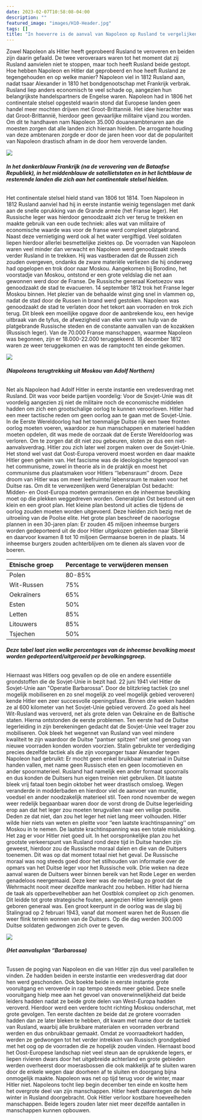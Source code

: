 ```yaml
---
date: 2023-02-07T10:58:08-04:00
description: ""
featured_image: "images/H10-Header.jpg"
tags: []
title: "In hoeverre is de aanval van Napoleon op Rusland te vergelijken met de veroveringspoging van Hitler op Rusland?"
---
```


Zowel Napoleon als Hitler heeft geprobeerd Rusland te veroveren en beiden zijn daarin gefaald. De twee veroveraars waren tot het moment dat zij Rusland aanvielen niet te stoppen, maar toch heeft Rusland beide gestopt. Hoe hebben Napoleon en Hitler dat geprobeerd en hoe heeft Rusland ze tegengehouden en op welke manier? 
Napoleon viel in 1812 Rusland aan, nadat tsaar Alexander in 1810 het bondgenootschap met Frankrijk verbrak. Rusland liep anders economisch te veel schade op, aangezien hun belangrijkste handelspartners de Engelse waren. Napoleon had in 1806 het continentale stelsel opgesteld waarin stond dat Europese landen geen handel meer mochten drijven met Groot-Brittannië. Het idee hierachter was dat Groot-Brittannië, hierdoor geen gevaarlijke militaire vijand zou worden. Om dit te handhaven nam Napoleon 35.000 douaneambtenaren aan die moesten zorgen dat alle landen zich hieraan hielden. De arrogante houding van deze ambtenaren zorgde er door de jaren heen voor dat de populariteit van Napoleon drastisch afnam in de door hem veroverde landen.

![](/images/H10-1.png)

###### **_In het donkerblauw Frankrijk (na de verovering van de Bataafse Republiek), in het middenblauw de satellietstaten en in het lichtblauw de resterende landen die zich aan het continentale stelsel hielden._**
 
Het continentale stelsel hield stand van 1806 tot 1814. Toen Napoleon in 1812 Rusland aanviel had hij in eerste instantie weinig tegenslagen met dank aan de snelle oprukking van de Grande armée (het Franse leger). Het Russische leger was hierdoor genoodzaakt zich ver terug te trekken en maakte gebruik van een oude techniek: alles wat van militaire of economische waarde was voor de franse werd compleet platgebrand. Naast deze vernietiging werd ook al het water vergiftigd. Veel soldaten liepen hierdoor allerlei besmettelijke ziektes op. De voorraden van Napoleon waren veel minder dan verwacht en Napoleon werd genoodzaakt steeds verder Rusland in te trekken. Hij was vastberaden dat de Russen zich zouden overgeven, ondanks de zware materiële verliezen die hij onderweg had opgelopen en trok door naar Moskou. Aangekomen bij Borodino, het voorstadje van Moskou, ontstond er een grote veldslag die net aan gewonnen werd door de Franse. De Russische generaal Koetoezov was genoodzaakt de stad te evacueren.  14 september 1812 trok het Franse leger Moskou binnen. Het plezier van de behaalde winst ging snel in vlammen op, nadat de stad door de Russen in brand werd gestoken. Napoleon was genoodzaakt de stad te verlaten door het tekort aan voorraden en trok zich terug. Dit bleek een moeilijke opgave door de aanbrekende kou, een hevige uitbraak van de tyfus, de afwezigheid van elke vorm van hulp van de platgebrande Russische steden en de constante aanvallen van de kozakken (Russisch leger). Van de 70.000 Franse manschappen, waarmee Napoleon was begonnen, zijn er 18.000-22.000 teruggekeerd. 18 december 1812 waren ze weer teruggekomen en was de ramptocht ten einde gekomen.

![](/images/H10-2.jpg)
###### **_(Napoleons terugtrekking uit Moskou van Adolf Northern)_**


Net als Napoleon had Adolf Hitler in eerste instantie een vredesverdrag met Rusland. Dit was voor beide partijen voordelig:
Voor de Sovjet-Unie was dit voordelig aangezien zij niet de militaire noch de economische middelen hadden om zich een grootschalige oorlog te kunnen veroorloven. Hitler had een meer tactische reden om geen oorlog aan te gaan met de Sovjet-Unie. In de Eerste Wereldoorlog had het toenmalige Duitse rijk een twee fronten oorlog moeten voeren, waardoor ze hun manschappen en materieel hadden moeten opdelen, dit was mede de oorzaak dat de Eerste Wereldoorlog was verloren. Om te zorgen dat dit niet zou gebeuren, sloten ze dus een niet-aanvalsverdrag. Hitler zou zich later wel zorgen maken over de Sovjet-Unie. Het stond wel vast dat Oost-Europa veroverd moest worden en daar maakte Hitler geen geheim van. Het fascisme was de ideologische tegenpool van het communisme, zowel in theorie als in de praktijk en moest het communisme dus plaatsmaken voor Hitlers ‘’lebensraum’’ droom. Deze droom van Hitler was om meer leefruimte/ lebensraum te maken voor het Duitse ras. Om dit te verwezenlijken werd Generalplan Ost bedacht: Midden- en Oost-Europa moeten germaniseren en de inheemse bevolking moet op die plekken weggedreven worden. Generalplan Ost bestond uit een klein en een groot plan. Het kleine plan bestond uit acties die tijdens de oorlog zouden moeten worden uitgevoerd. Deze hielden zich bezig met de uitroeiing van de Poolse elite. Het grote plan beschreef de naoorlogse plannen in een 30-jaren plan: Er zouden 45 miljoen inheemse burgers worden gedeporteerd uit de door Hitler uitgekozen gebieden naar Siberië en daarvoor kwamen 8 tot 10 miljoen Germaanse boeren in de plaats. 14 inheemse burgers zouden achterblijven om te dienen als slaven voor de boeren.



| Etnische groep 	|  	| Percentage te verwijderen mensen 	|
|----------------	|---|------	|
| Polen           	|  	| 80-85%    	|
| Wit-Russen           	|  	| 75%     	|
| Oekraïners          	|  	| 65%     	|
| Esten          	|  	| 50%     	|
| Letten          	|  	| 85%     	|
| Litouwers           	|  	| 85%     	|
| Tsjechen           	|  	| 50%     	|

###### **_Deze tabel laat zien welke percentages van de inheemse bevolking moest worden gedeporteerd/uitgeroeid per bevolkingsgroep._**

 Hiernaast was Hitlers oog gevallen op de olie en andere essentiële grondstoffen die de Sovjet-Unie in bezit had. 22 juni 1941 viel Hitler de Sovjet-Unie aan "Operatie Barbarossa”. Door de blitzkrieg tactiek (zo snel mogelijk mobiliseren en zo snel mogelijk zo veel mogelijk gebied veroveren) kende Hitler een zeer succesvolle openingsfase. Binnen drie weken hadden ze al 600 kilometer van het Sovjet-Unie gebied veroverd.  Zo goed als heel Wit-Rusland was veroverd, net als grote delen van Oekraïne en de Baltische staten. Hierna ontstonden de eerste problemen. Ten eerste had de Duitse legerleiding in zijn berekeningen gedacht dat de Sovjet-Unie veel trager zou mobiliseren. Ook bleek het wegennet van Rusland van veel mindere kwaliteit te zijn waardoor de Duitse "pantser spitzen" niet snel genoeg van nieuwe voorraden konden worden voorzien. Stalin gebruikte ter verdediging precies dezelfde tactiek als die zijn voorganger tsaar Alexander tegen Napoleon had gebruikt: Er mocht geen enkel bruikbaar materiaal in Duitse handen vallen, met name geen Russisch eten en geen locomotieven en ander spoormaterieel. Rusland had namelijk een ander formaat spoorrails en dus konden de Duitsers hun eigen treinen niet gebruiken. Dit laatste bleek vrij fataal toen begin oktober het weer drastisch omsloeg. Wegen veranderde in modderbaden en hierdoor viel de aanvoer van munitie, voedsel en ander noodzakelijk materieel stil. Toen rond november de wegen weer redelijk begaanbaar waren door de vorst drong de Duitse legerleiding erop aan dat het leger zou moeten terugvallen naar een veilige positie. Deden ze dat niet, dan zou het leger het niet lang meer volhouden. Hitler wilde hier niets van weten en pleitte voor ‘’een laatste krachtinspanning’’ om Moskou in te nemen. De laatste krachtinspanning was een totale mislukking. Het zag er voor Hitler niet goed uit. In het oorspronkelijke plan zou het grootste verkeerspunt van Rusland rond deze tijd in Duitse handen zijn geweest, hierdoor zou de Russische moraal dalen en die van de Duitsers toenemen. Dit was op dat moment totaal niet het geval. De Russische moraal was nog steeds goed door het stilhouden van informatie over de opmars van het Duitse leger voor het Russische volk. Drie weken na deze aanval waren de Duitsers weer binnen bereik van het Rode Leger en werden genadeloos neergemaaid. Deze keer was de nederlaag zo groot dat de Wehrmacht nooit meer dezelfde mankracht zou hebben. Hitler had hierna de taak als opperbevelhebber aan het Oostblok compleet op zich genomen. Dit leidde tot grote strategische fouten, aangezien Hitler kennelijk geen geboren generaal was. Een groot keerpunt in de oorlog was de slag bij Stalingrad op 2 februari 1943, vanaf dat moment waren het de Russen die weer flink terrein wonnen van de Duitsers. Op die dag werden 300.000 Duitse soldaten gedwongen zich over te geven.  

 ![](/images/H10-3.jpg)  
###### **_(Het aanvalsplan “Barbarossa)_**

Tussen de poging van Napoleon en die van Hitler zijn dus veel parallellen te vinden. Ze hadden beiden in eerste instantie een vredesverdrag dat door hen werd geschonden. Ook boekte beide in eerste instantie grote vooruitgang en veroverde in rap tempo steeds meer gebied. Deze snelle vooruitgang hielp mee aan het gevoel van onoverwinnelijkheid dat beide leiders hadden nadat ze beide grote delen van West-Europa hadden veroverd. Hierdoor werd een verdere tocht richting Moskou onderschat, met grote gevolgen. Ten eerste dachten ze beide dat ze grotere voorraden hadden dan ze later bleken te hebben, dit kwam met name door de tactiek van Rusland, waarbij alle bruikbare materialen en voorraden verbrand werden en dus onbruikbaar gemaakt. Omdat ze voorraadtekort hadden, werden ze gedwongen tot het verder intrekken van Russisch grondgebied met het oog op de voorraden die ze hopelijk zouden vinden. Hiernaast bood het Oost-Europese landschap niet veel steun aan de oprukkende legers, er liepen rivieren dwars door het uitgebreide achterland en grote gebieden werden overheerst door moerasbossen die ook makkelijk af te sluiten waren door de enkele wegen daar doorheen af te sluiten en doorgang bijna onmogelijk maakte. Napoleon was net op tijd terug voor de winter, maar Hitler niet. Napoleons tocht liep begin december ten einde en kostte hem het overgrote deel van zijn manschappen. Hitler heeft daarentegen de hele winter in Rusland doorgebracht. Ook Hitler verloor kostbare hoeveelheden manschappen. Beide legers zouden later niet meer dezelfde aantallen in manschappen kunnen opbouwen.

 
